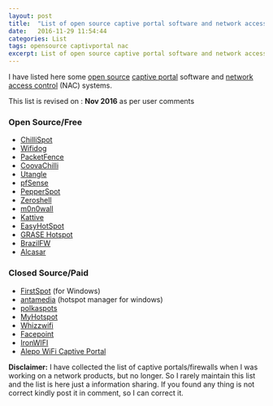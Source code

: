 ```yaml
---
layout: post
title:  "List of open source captive portal software and network access control (NAC)"
date:   2016-11-29 11:54:44
categories: List
tags: opensource captivportal nac
excerpt: List of open source captive portal software and network access control (NAC)
---
```


I have listed here some <a class="zem_slink" title="Open Source" href="http://www.wikinvest.com/concept/Open_Source" target="_blank" rel="wikinvest">open source</a> <a class="zem_slink" title="Captive portal" href="http://en.wikipedia.org/wiki/Captive_portal" target="_blank" rel="wikipedia">captive portal</a> software and <a class="zem_slink" title="Network Access Control" href="http://en.wikipedia.org/wiki/Network_Access_Control" target="_blank" rel="wikipedia">network access control</a> (NAC) systems.

This list is revised on : **Nov 2016** as per user comments

### Open Source/Free

* [ChilliSpot](http://www.chillispot.info)
* [Wifidog](http://dev.wifidog.org)
* [PacketFence](http://www.packetfence.org)
* [CoovaChilli](http://coova.org)
* [Utangle](http://www.untangle.com)
* [pfSense](http://www.pfsense.org)
* [PepperSpot](http://pepperspot.sourceforge.net)
* [Zeroshell](http://www.zeroshell.net/eng/)
* [m0n0wall](http://m0n0.ch)
* [Kattive](http://www.kattive.it)
* [EasyHotSpot](http://easyhotspot.inov.asia/)
* [GRASE Hotspot](http://grasehotspot.org)
* [BrazilFW](http://www.brazilfw.com.br)
* [Alcasar](http://www.alcasar.net/en)


### Closed Source/Paid

* [FirstSpot](http://patronsoft.com/firstspot/) (for Windows)
* [antamedia](http://www.antamedia.com) (hotspot manager for windows)
* [polkaspots](http://polkaspots.com/)
* [MyHotspot](http://mypublicwifi.com/myhotspot/en/index.html)
* [Whizzwifi](http://whizzwifi.com)
* [Facepoint](http://www.facepoint.me)
* [IronWIFI](https://www.ironwifi.com)
* [Alepo WiFi Captive Portal](http://www.alepo.com/products-services/wifi-captive-portal/)

**Disclaimer:** I have collected the list of captive portals/firewalls when I was working on a network products, but no longer. So I rarely maintain this list and the list is here just a information sharing. If you found any thing is not correct kindly post it in comment, so I can correct it.
